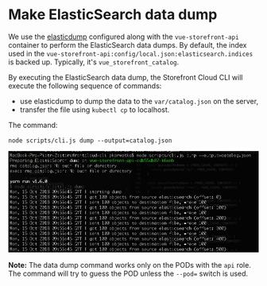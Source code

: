 # Make ElasticSearch data dump

We use the [elasticdump](https://www.npmjs.com/package/elasticdump) configured along with the `vue-storefront-api` container to perform the ElasticSearch data dumps. By default, the index used in the `vue-storefront-api:config/local.json:elasticsearch.indices` is backed up. Typically, it's `vue_storefront_catalog`.

By executing the ElasticSearch data dump, the Storefront Cloud CLI will execute the following sequence of commands:

- use elasticdump to dump the data to the `var/catalog.json` on the server,
- transfer the file using `kubectl cp` to localhost.

The command:
```
node scripts/cli.js dump --output=catalog.json
```

<img src="/doc/backup-command.png" />

**Note:** The data dump command works only on the PODs with the `api` role. The command will try to guess the POD unless the `--pod=` switch is used.
